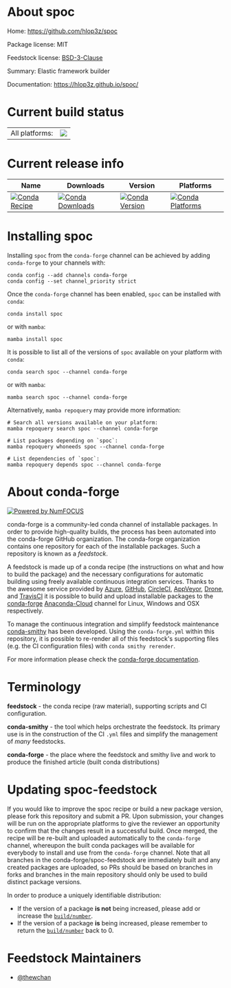 About spoc
==========

Home: https://github.com/hlop3z/spoc

Package license: MIT

Feedstock license: [BSD-3-Clause](https://github.com/conda-forge/spoc-feedstock/blob/main/LICENSE.txt)

Summary: Elastic framework builder

Documentation: https://hlop3z.github.io/spoc/

Current build status
====================


<table><tr><td>All platforms:</td>
    <td>
      <a href="https://dev.azure.com/conda-forge/feedstock-builds/_build/latest?definitionId=18094&branchName=main">
        <img src="https://dev.azure.com/conda-forge/feedstock-builds/_apis/build/status/spoc-feedstock?branchName=main">
      </a>
    </td>
  </tr>
</table>

Current release info
====================

| Name | Downloads | Version | Platforms |
| --- | --- | --- | --- |
| [![Conda Recipe](https://img.shields.io/badge/recipe-spoc-green.svg)](https://anaconda.org/conda-forge/spoc) | [![Conda Downloads](https://img.shields.io/conda/dn/conda-forge/spoc.svg)](https://anaconda.org/conda-forge/spoc) | [![Conda Version](https://img.shields.io/conda/vn/conda-forge/spoc.svg)](https://anaconda.org/conda-forge/spoc) | [![Conda Platforms](https://img.shields.io/conda/pn/conda-forge/spoc.svg)](https://anaconda.org/conda-forge/spoc) |

Installing spoc
===============

Installing `spoc` from the `conda-forge` channel can be achieved by adding `conda-forge` to your channels with:

```
conda config --add channels conda-forge
conda config --set channel_priority strict
```

Once the `conda-forge` channel has been enabled, `spoc` can be installed with `conda`:

```
conda install spoc
```

or with `mamba`:

```
mamba install spoc
```

It is possible to list all of the versions of `spoc` available on your platform with `conda`:

```
conda search spoc --channel conda-forge
```

or with `mamba`:

```
mamba search spoc --channel conda-forge
```

Alternatively, `mamba repoquery` may provide more information:

```
# Search all versions available on your platform:
mamba repoquery search spoc --channel conda-forge

# List packages depending on `spoc`:
mamba repoquery whoneeds spoc --channel conda-forge

# List dependencies of `spoc`:
mamba repoquery depends spoc --channel conda-forge
```


About conda-forge
=================

[![Powered by
NumFOCUS](https://img.shields.io/badge/powered%20by-NumFOCUS-orange.svg?style=flat&colorA=E1523D&colorB=007D8A)](https://numfocus.org)

conda-forge is a community-led conda channel of installable packages.
In order to provide high-quality builds, the process has been automated into the
conda-forge GitHub organization. The conda-forge organization contains one repository
for each of the installable packages. Such a repository is known as a *feedstock*.

A feedstock is made up of a conda recipe (the instructions on what and how to build
the package) and the necessary configurations for automatic building using freely
available continuous integration services. Thanks to the awesome service provided by
[Azure](https://azure.microsoft.com/en-us/services/devops/), [GitHub](https://github.com/),
[CircleCI](https://circleci.com/), [AppVeyor](https://www.appveyor.com/),
[Drone](https://cloud.drone.io/welcome), and [TravisCI](https://travis-ci.com/)
it is possible to build and upload installable packages to the
[conda-forge](https://anaconda.org/conda-forge) [Anaconda-Cloud](https://anaconda.org/)
channel for Linux, Windows and OSX respectively.

To manage the continuous integration and simplify feedstock maintenance
[conda-smithy](https://github.com/conda-forge/conda-smithy) has been developed.
Using the ``conda-forge.yml`` within this repository, it is possible to re-render all of
this feedstock's supporting files (e.g. the CI configuration files) with ``conda smithy rerender``.

For more information please check the [conda-forge documentation](https://conda-forge.org/docs/).

Terminology
===========

**feedstock** - the conda recipe (raw material), supporting scripts and CI configuration.

**conda-smithy** - the tool which helps orchestrate the feedstock.
                   Its primary use is in the construction of the CI ``.yml`` files
                   and simplify the management of *many* feedstocks.

**conda-forge** - the place where the feedstock and smithy live and work to
                  produce the finished article (built conda distributions)


Updating spoc-feedstock
=======================

If you would like to improve the spoc recipe or build a new
package version, please fork this repository and submit a PR. Upon submission,
your changes will be run on the appropriate platforms to give the reviewer an
opportunity to confirm that the changes result in a successful build. Once
merged, the recipe will be re-built and uploaded automatically to the
`conda-forge` channel, whereupon the built conda packages will be available for
everybody to install and use from the `conda-forge` channel.
Note that all branches in the conda-forge/spoc-feedstock are
immediately built and any created packages are uploaded, so PRs should be based
on branches in forks and branches in the main repository should only be used to
build distinct package versions.

In order to produce a uniquely identifiable distribution:
 * If the version of a package **is not** being increased, please add or increase
   the [``build/number``](https://docs.conda.io/projects/conda-build/en/latest/resources/define-metadata.html#build-number-and-string).
 * If the version of a package **is** being increased, please remember to return
   the [``build/number``](https://docs.conda.io/projects/conda-build/en/latest/resources/define-metadata.html#build-number-and-string)
   back to 0.

Feedstock Maintainers
=====================

* [@thewchan](https://github.com/thewchan/)

